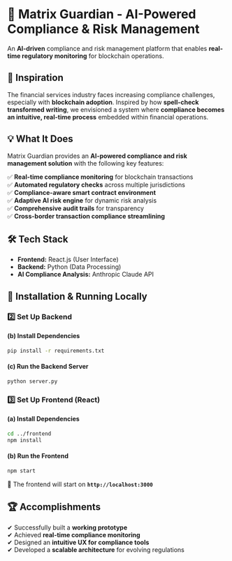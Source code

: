 
# 📌 Matrix Guardian - AI-Powered Compliance & Risk Management  
An **AI-driven** compliance and risk management platform that enables **real-time regulatory monitoring** for blockchain operations.

## 🚀 Inspiration
The financial services industry faces increasing compliance challenges, especially with **blockchain adoption**. Inspired by how **spell-check transformed writing**, we envisioned a system where **compliance becomes an intuitive, real-time process** embedded within financial operations.


## 💡 What It Does
Matrix Guardian provides an **AI-powered compliance and risk management solution** with the following key features:

✅ **Real-time compliance monitoring** for blockchain transactions  
✅ **Automated regulatory checks** across multiple jurisdictions  
✅ **Compliance-aware smart contract environment**  
✅ **Adaptive AI risk engine** for dynamic risk analysis  
✅ **Comprehensive audit trails** for transparency  
✅ **Cross-border transaction compliance streamlining**  

## 🛠️ Tech Stack
- **Frontend:** React.js (User Interface)  
- **Backend:** Python (Data Processing)  
- **AI Compliance Analysis:** Anthropic Claude API  


## 🔧 Installation & Running Locally

### 2️⃣ Set Up Backend

#### (b) Install Dependencies
```bash
pip install -r requirements.txt
```

#### (c) Run the Backend Server
```bash
python server.py
```

### 3️⃣ Set Up Frontend (React)

#### (a) Install Dependencies
```bash
cd ../frontend
npm install
```

#### (b) Run the Frontend
```bash
npm start
```
🎯 The frontend will start on **`http://localhost:3000`**


## 🏆 Accomplishments
✔ Successfully built a **working prototype**  
✔ Achieved **real-time compliance monitoring**  
✔ Designed an **intuitive UX for compliance tools**  
✔ Developed a **scalable architecture** for evolving regulations
